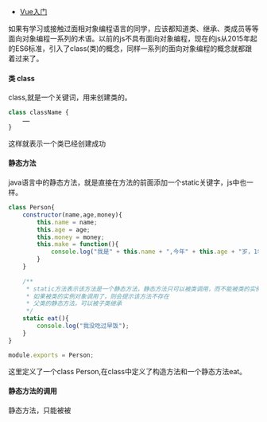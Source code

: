 * [Vue入门](Vue入门.md)

如果有学习或接触过面相对象编程语言的同学，应该都知道类、继承、类成员等等面向对象编程一系列的术语。以前的js不具有面向对象编程，现在的js从2015年起的ES6标准，引入了class(类)的概念，同样一系列的面向对象编程的概念就都跟着过来了。

#### 类 class

class,就是一个关键词，用来创建类的。

```javascript
class className {
    ……
}
```
这样就表示一个类已经创建成功

#### 静态方法

java语言中的静态方法，就是直接在方法的前面添加一个static关键字，js中也一样。


```javascript
class Person{
	constructor(name,age,money){
		this.name = name;
		this.age = age;
		this.money = money;
		this.make = function(){
			console.log("我是" + this.name + ",今年" + this.age + "岁，1年可以挣" + this.money + "块钱。");
		}
	}
	
	/**
	 * static方法表示该方法是一个静态方法，静态方法只可以被类调用，而不能被类的实例对象调用
	 * 如果被类的实例对象调用了，则会提示该方法不存在
	 * 父类的静态方法，可以被子类继承
	 */
	static eat(){
		console.log("我没吃过早饭");
	}
}

module.exports = Person;
```

这里定义了一个class Person,在class中定义了构造方法和一个静态方法eat。

#### 静态方法的调用

静态方法，只能被被